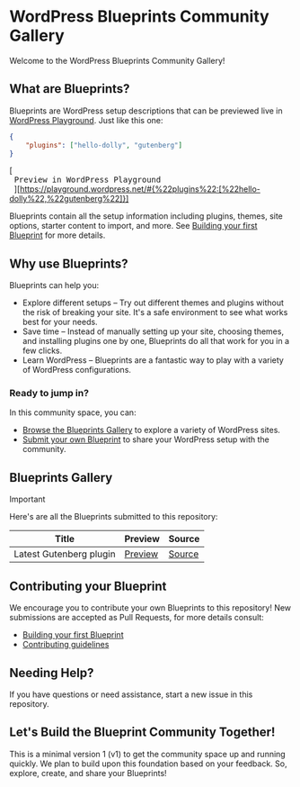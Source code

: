 # WordPress Blueprints Community Gallery

Welcome to the WordPress Blueprints Community Gallery!

## What are Blueprints?

Blueprints are WordPress setup descriptions that can be previewed live in [WordPress Playground](https://w.org/playground). Just like this one:

```json
{
    "plugins": ["hello-dolly", "gutenberg"]
}
```

[<kbd> <br> Preview in WordPress Playground <br> </kbd>][https://playground.wordpress.net/#{%22plugins%22:[%22hello-dolly%22,%22gutenberg%22]}]

Blueprints contain all the setup information including plugins, themes, site options, starter content to import, and more. See [Building your first Blueprint](./docs/how-to-build-a-blueprint/your-first-blueprint.md) for more details.

## Why use Blueprints?

Blueprints can help you:

* Explore different setups – Try out different themes and plugins without the risk of breaking your site. It's a safe environment to see what works best for your needs.
* Save time – Instead of manually setting up your site, choosing themes, and installing plugins one by one, Blueprints do all that work for you in a few clicks.
* Learn WordPress – Blueprints are a fantastic way to play with a variety of WordPress configurations.

### Ready to jump in?

In this community space, you can:

* [Browse the Blueprints Gallery](#blueprints-gallery) to explore a variety of WordPress sites.
* [Submit your own Blueprint](#contributing-your-blueprint) to share your WordPress setup with the community.

## Blueprints Gallery

> [!IMPORTANT]  
> Here's are all the Blueprints submitted to this repository:

| Title                   | Preview                                                                                                                                                            | Source                                                                                                  |
| -----                   | -------                                                                                                                                                            | ------                                                                                                  |
| Latest Gutenberg plugin | [Preview](https://playground.wordpress.net/?blueprint-url=https://raw.githubusercontent.com/adamziel/blueprints/trunk/v1-examples/latest-gutenberg/blueprint.json) | [Source](https://github.com/adamziel/blueprints/blob/trunk/v1-examples/latest-gutenberg/blueprint.json) |

## Contributing your Blueprint

We encourage you to contribute your own Blueprints to this repository! New submissions are accepted as Pull Requests, for more details consult:

* [Building your first Blueprint](./docs/how-to-build-a-blueprint/your-first-blueprint.md)
* [Contributing guidelines](./docs/contributing.md)

## Needing Help?

If you have questions or need assistance, start a new issue in this repository.

## Let's Build the Blueprint Community Together!

This is a minimal version 1 (v1) to get the community space up and running quickly. We plan to build upon this foundation based on your feedback. So, explore, create, and share your Blueprints!
